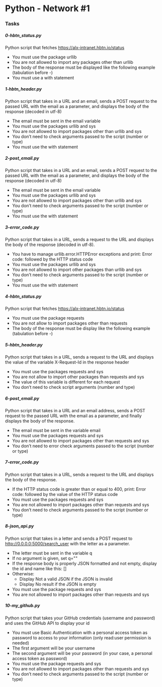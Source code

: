 <h1>Python - Network #1</h1>
<h3>Tasks</h3>
<h5>0-hbtn_status.py</h5>

Python script that fetches https://alx-intranet.hbtn.io/status

- You must use the package urllib
- You are not allowed to import any packages other than urllib
- The body of the response must be displayed like the following example (tabulation before -)
- You must use a with statement

<h5>1-hbtn_header.py</h5>

Python script that takes in a URL and an email, sends a POST request to the passed URL with the email as a parameter, and displays the body of the response (decoded in utf-8)

- The email must be sent in the email variable
- You must use the packages urllib and sys
- You are not allowed to import packages other than urllib and sys
- You don’t need to check arguments passed to the script (number or type)
- You must use the with statement

<h5>2-post_email.py</h5>

Python script that takes in a URL and an email, sends a POST request to the passed URL with the email as a parameter, and displays the body of the response (decoded in utf-8)

- The email must be sent in the email variable
- You must use the packages urllib and sys
- You are not allowed to import packages other than urllib and sys
- You don’t need to check arguments passed to the script (number or type)
- You must use the with statement

<h5>3-error_code.py</h5>

Python script that takes in a URL, sends a request to the URL and displays the body of the response (decoded in utf-8).

- You have to manage urllib.error.HTTPError exceptions and print: Error code: followed by the HTTP status code
- You must use the packages urllib and sys
- You are not allowed to import other packages than urllib and sys
- You don’t need to check arguments passed to the script (number or type)
- You must use the with statement

<h5>4-hbtn_status.py</h5>

Python script that fetches https://alx-intranet.hbtn.io/status

- You must use the package requests
- You are not allow to import packages other than requests
- The body of the response must be display like the following example (tabulation before -)

<h5>5-hbtn_header.py</h5>

Python script that takes in a URL, sends a request to the URL and displays the value of the variable X-Request-Id in the response header

- You must use the packages requests and sys
- You are not allow to import other packages than requests and sys
- The value of this variable is different for each request
- You don’t need to check script arguments (number and type)

<h5>6-post_email.py</h5>

Python script that takes in a URL and an email address, sends a POST request to the passed URL with the email as a parameter, and finally displays the body of the response.

- The email must be sent in the variable email
- You must use the packages requests and sys
- You are not allowed to import packages other than requests and sys
- You don’t need to error check arguments passed to the script (number or type)

<h5>7-error_code.py</h5>

Python script that takes in a URL, sends a request to the URL and displays the body of the response.

- If the HTTP status code is greater than or equal to 400, print: Error code: followed by the value of the HTTP status code
- You must use the packages requests and sys
- You are not allowed to import packages other than requests and sys
- You don’t need to check arguments passed to the script (number or type)

<h5>8-json_api.py</h5>

Python script that takes in a letter and sends a POST request to http://0.0.0.0:5000/search_user with the letter as a parameter.

- The letter must be sent in the variable q
- If no argument is given, set q=""
- If the response body is properly JSON formatted and not empty, display the id and name like this: [<id>] <name>
- Otherwise:
	- Display Not a valid JSON if the JSON is invalid
	- Display No result if the JSON is empty
- You must use the package requests and sys
- You are not allowed to import packages other than requests and sys

<h5>10-my_github.py</h5>

Python script that takes your GitHub credentials (username and password) and uses the GitHub API to display your id

- You must use Basic Authentication with a personal access token as password to access to your information (only read:user permission is needed)
- The first argument will be your username
- The second argument will be your password (in your case, a personal access token as password)
- You must use the package requests and sys
- You are not allowed to import packages other than requests and sys
- You don’t need to check arguments passed to the script (number or type)
